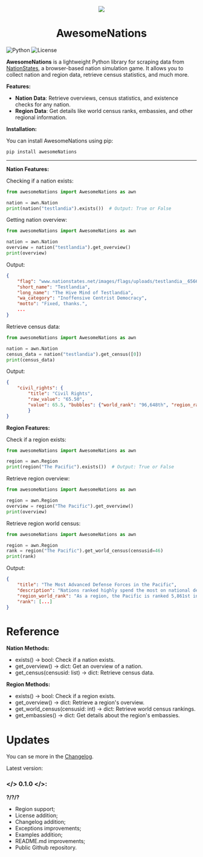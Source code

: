 <p align="center">
  <img src="https://i.imgur.com/yQ9gI82.png" />
</p>

<h1 align="center">AwesomeNations</h1>	

![Python](https://img.shields.io/badge/python-3.10%2B-blue)
![License](https://img.shields.io/badge/license-MIT-green)

**AwesomeNations** is a lightweight Python library for scraping data from [NationStates](https://www.nationstates.net), a browser-based nation simulation game. It allows you to collect nation and region data, retrieve census statistics, and much more.

**Features:**

- **Nation Data**: Retrieve overviews, census statistics, and existence checks for any nation.
- **Region Data**: Get details like world census ranks, embassies, and other regional information.

**Installation:**

You can install AwesomeNations using pip:

``` bash
pip install awesomeNations
```

---

**Nation Features:**

Checking if a nation exists:
``` python
from awesomeNations import AwesomeNations as awn

nation = awn.Nation
print(nation("testlandia").exists())  # Output: True or False
```

Getting nation overview:
``` python
from awesomeNations import AwesomeNations as awn

nation = awn.Nation
overview = nation("testlandia").get_overview()
print(overview)
```
Output:
``` json
{
    "flag": "www.nationstates.net/images/flags/uploads/testlandia__656619.svg",
    "short_name": "Testlandia",
    "long_name": "The Hive Mind of Testlandia",
    "wa_category": "Inoffensive Centrist Democracy",
    "motto": "Fixed, thanks.",
    ...
}
```

Retrieve census data:
``` python
from awesomeNations import AwesomeNations as awn

nation = awn.Nation
census_data = nation("testlandia").get_census([0])
print(census_data)
```
Output:
``` json
{
    "civil_rights": {
        "title": "Civil Rights",
        "raw_value": "65.50",
        "value": 65.5, "bubbles": {"world_rank": "96,648th", "region_rank": "11th"}
        }
}
```

**Region Features:**

Check if a region exists:
``` python
from awesomeNations import AwesomeNations as awn

region = awn.Region
print(region("The Pacific").exists())  # Output: True or False
```

Retrieve region overview:
``` python
from awesomeNations import AwesomeNations as awn

region = awn.Region
overview = region("The Pacific").get_overview()
print(overview)
```

Retrieve region world census:
``` python
from awesomeNations import AwesomeNations as awn

region = awn.Region
rank = region("The Pacific").get_world_census(censusid=46)
print(rank)
```
Output:
``` json
{
    "title": "The Most Advanced Defense Forces in the Pacific",
    "description": "Nations ranked highly spend the most on national defense, and are most secure against foreign aggression.",
    "region_world_rank": "As a region, the Pacific is ranked 5,861st in the world for Most Advanced Defense Forces.",
    "rank": [...]
}
```

# Reference

**Nation Methods:**

- exists() -> bool: Check if a nation exists.
- get_overview() -> dict: Get an overview of a nation.
- get_census(censusid: list) -> dict: Retrieve census data.

**Region Methods:**

- exists() -> bool: Check if a region exists.
- get_overview() -> dict: Retrieve a region's overview.
- get_world_census(censusid: int) -> dict: Retrieve world census rankings.
- get_embassies() -> dict: Get details about the region's embassies.

# Updates
You can se more in the [Changelog](https://github.com/Stalot/AwesomeNations/blob/version/0.1.0/CHANGELOG.md).

Latest version:

### </> 0.1.0 </>:
**?/?/?**
- Region support;
- License addition;
- Changelog addition;
- Exceptions improvements;
- Examples addition;
- README.md improvements;
- Public Github repository.